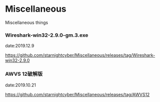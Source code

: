 # Miscellaneous
Miscellaneous things



### Wireshark-win32-2.9.0-gm.3.exe
date:2019.12.9

https://github.com/starnightcyber/Miscellaneous/releases/tag/Wireshark-win32-2.9.0

### AWVS 12破解版
date:2019.10.21

https://github.com/starnightcyber/Miscellaneous/releases/tag/AWVS12

